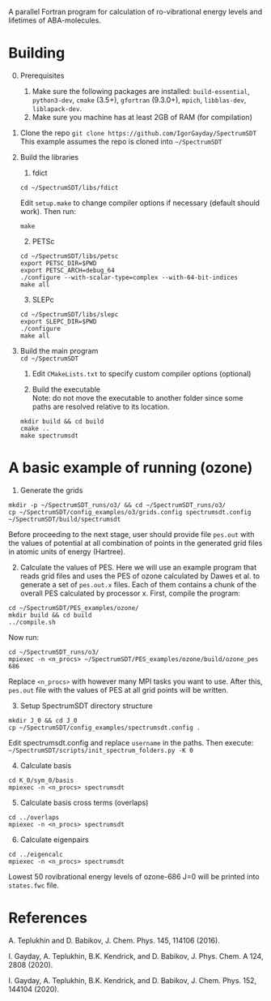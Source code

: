A parallel Fortran program for calculation of ro-vibrational energy levels and lifetimes of ABA-molecules.

# Building

0. Prerequisites
    1. Make sure the following packages are installed: `build-essential`, `python3-dev`, `cmake` (3.5+), `gfortran` (9.3.0+), `mpich`, `libblas-dev`, `liblapack-dev`.  
    2. Make sure you machine has at least 2GB of RAM (for compilation)

1. Clone the repo
`git clone https://github.com/IgorGayday/SpectrumSDT`  
This example assumes the repo is cloned into `~/SpectrumSDT`

2. Build the libraries

    1. fdict
    
    ```
    cd ~/SpectrumSDT/libs/fdict
    ```
    Edit `setup.make` to change compiler options if necessary (default should work). Then run:
    ```
    make
    ```

    2. PETSc
    ```
    cd ~/SpectrumSDT/libs/petsc
    export PETSC_DIR=$PWD
    export PETSC_ARCH=debug_64
    ./configure --with-scalar-type=complex --with-64-bit-indices
    make all
    ```

    3. SLEPc
    ```
    cd ~/SpectrumSDT/libs/slepc
    export SLEPC_DIR=$PWD
    ./configure
    make all
    ```

3. Build the main program  
`cd ~/SpectrumSDT`

    1. Edit `CMakeLists.txt` to specify custom compiler options (optional)  

    2. Build the executable  
    Note: do not move the executable to another folder since some paths are resolved relative to its location.  
    ```
    mkdir build && cd build
    cmake ..
    make spectrumsdt
    ```

# A basic example of running (ozone)

1. Generate the grids
```
mkdir -p ~/SpectrumSDT_runs/o3/ && cd ~/SpectrumSDT_runs/o3/
cp ~/SpectrumSDT/config_examples/o3/grids.config spectrumsdt.config
~/SpectrumSDT/build/spectrumsdt
```
Before proceeding to the next stage, user should provide file `pes.out` with the values of potential at all combination of points in the generated grid files in atomic units of energy (Hartree).

2. Calculate the values of PES. Here we will use an example program that reads grid files and uses the PES of ozone calculated by Dawes et al. to generate a set of `pes.out.x` files. Each of them contains a chunk of the overall PES calculated by processor x. First, compile the program:
```
cd ~/SpectrumSDT/PES_examples/ozone/
mkdir build && cd build
../compile.sh
```
Now run:
```
cd ~/SpectrumSDT_runs/o3/
mpiexec -n <n_procs> ~/SpectrumSDT/PES_examples/ozone/build/ozone_pes 686
```
Replace `<n_procs>` with however many MPI tasks you want to use. After this, `pes.out` file with the values of PES at all grid points will be written.

3. Setup SpectrumSDT directory structure
```
mkdir J_0 && cd J_0
cp ~/SpectrumSDT/config_examples/spectrumsdt.config .
```
Edit spectrumsdt.config and replace `username` in the paths. Then execute:  
`~/SpectrumSDT/scripts/init_spectrum_folders.py -K 0`

4. Calculate basis
```
cd K_0/sym_0/basis
mpiexec -n <n_procs> spectrumsdt
```

5. Calculate basis cross terms (overlaps)
```
cd ../overlaps
mpiexec -n <n_procs> spectrumsdt
```

6. Calculate eigenpairs
```
cd ../eigencalc
mpiexec -n <n_procs> spectrumsdt
```
Lowest 50 rovibrational energy levels of ozone-686 J=0 will be printed into `states.fwc` file.

# References

A. Teplukhin and D. Babikov, J. Chem. Phys. 145, 114106 (2016).

I. Gayday, A. Teplukhin, B.K. Kendrick, and D. Babikov, J. Phys. Chem. A 124, 2808 (2020).

I. Gayday, A. Teplukhin, B.K. Kendrick, and D. Babikov, J. Chem. Phys. 152, 144104 (2020).
